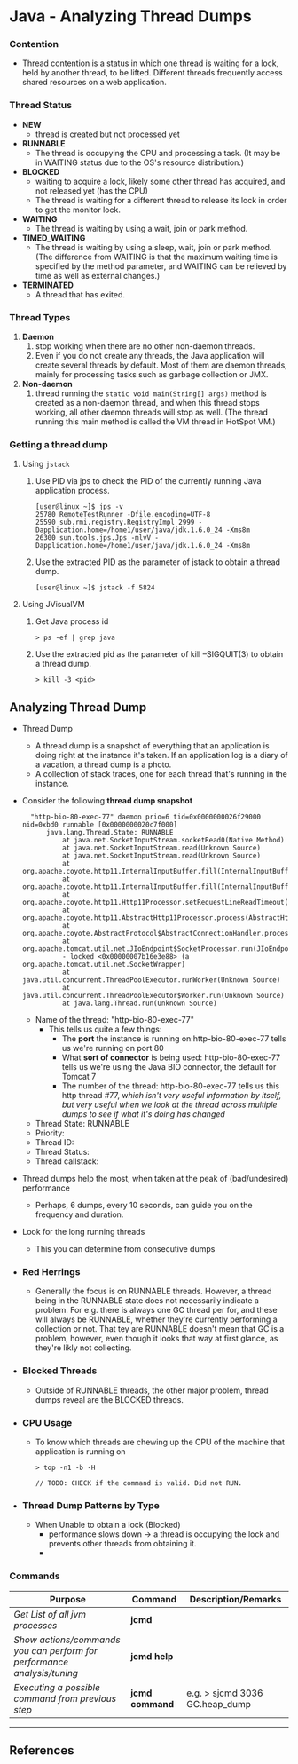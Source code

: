 # Java - Analyzing Thread Dumps


### Contention
  * Thread contention is a status in which one thread is waiting for a lock, held by another thread, to be lifted. Different threads frequently access shared resources on a web application. 




### Thread Status
  * **NEW**
    * thread is created but not processed yet
  * **RUNNABLE**
    * The thread is occupying the CPU and processing a task. (It may be in WAITING status due to the OS's resource distribution.)
  * **BLOCKED**
    * waiting to acquire a lock, likely some other thread has acquired, and not released yet (has the CPU)
    * The thread is waiting for a different thread to release its lock in order to get the monitor lock.
  * **WAITING**
    * The thread is waiting by using a wait, join or park method.
  * **TIMED_WAITING**
    * The thread is waiting by using a sleep, wait, join or park method. (The difference from WAITING is that the maximum waiting time is specified by the method parameter, and WAITING can be relieved by time as well as external changes.) 
  * **TERMINATED**
    * A thread that has exited.




### Thread Types
1. **Daemon**
   1. stop working when there are no other non-daemon threads.
   2. Even if you do not create any threads, the Java application will create several threads by default. Most of them are daemon threads, mainly for processing tasks such as garbage collection or JMX.
2. **Non-daemon**
   1.  thread running the `static void main(String[] args)` method is created as a non-daemon thread, and when this thread stops working, all other daemon threads will stop as well. (The thread running this main method is called the VM thread in HotSpot VM.)



### Getting a thread dump
1. Using `jstack`
   1. Use PID via jps to check the PID of the currently running Java application process.   

        ```
        [user@linux ~]$ jps -v
        25780 RemoteTestRunner -Dfile.encoding=UTF-8
        25590 sub.rmi.registry.RegistryImpl 2999 -Dapplication.home=/home1/user/java/jdk.1.6.0_24 -Xms8m
        26300 sun.tools.jps.Jps -mlvV -Dapplication.home=/home1/user/java/jdk.1.6.0_24 -Xms8m
        ```

   2. Use the extracted PID as the parameter of jstack to obtain a thread dump.

        ```
        [user@linux ~]$ jstack -f 5824
        ```

2. Using JVisualVM
   1. Get Java process id

        ```
        > ps -ef | grep java
        ```

   2. Use the extracted pid as the parameter of kill –SIGQUIT(3) to obtain a thread dump.

        ```
        > kill -3 <pid>
        ```



## Analyzing Thread Dump
* Thread Dump
  * A thread dump is a snapshot of everything that an application is doing right at the instance it's taken. If an application log is a diary of a vacation, a thread dump is a photo.
  * A collection of stack traces, one for each thread that's running in the instance.
* Consider the following **thread dump snapshot**


        "http-bio-80-exec-77" daemon prio=6 tid=0x0000000026f29000 nid=0xbd0 runnable [0x0000000020c7f000]
            java.lang.Thread.State: RUNNABLE
                at java.net.SocketInputStream.socketRead0(Native Method)
                at java.net.SocketInputStream.read(Unknown Source)
                at java.net.SocketInputStream.read(Unknown Source)
                at org.apache.coyote.http11.InternalInputBuffer.fill(InternalInputBuffer.java:516)
                at org.apache.coyote.http11.InternalInputBuffer.fill(InternalInputBuffer.java:501)
                at org.apache.coyote.http11.Http11Processor.setRequestLineReadTimeout(Http11Processor.java:167)
                at org.apache.coyote.http11.AbstractHttp11Processor.process(AbstractHttp11Processor.java:946)
                at org.apache.coyote.AbstractProtocol$AbstractConnectionHandler.process(AbstractProtocol.java:607)
                at org.apache.tomcat.util.net.JIoEndpoint$SocketProcessor.run(JIoEndpoint.java:315)
                - locked <0x00000007b16e3e88> (a org.apache.tomcat.util.net.SocketWrapper)
                at java.util.concurrent.ThreadPoolExecutor.runWorker(Unknown Source)
                at java.util.concurrent.ThreadPoolExecutor$Worker.run(Unknown Source)
                at java.lang.Thread.run(Unknown Source)


    * Name of the thread: "http-bio-80-exec-77"
      * This tells us quite a few things:
        * The **port** the instance is running on:http-bio-80-exec-77 tells us we're running on port 80
        *  What **sort of connector** is being used: http-bio-80-exec-77 tells us we're using the Java BIO connector, the default for Tomcat 7
        * The number of the thread: http-bio-80-exec-77 tells us this http thread #77, w*hich isn't very useful information by itself, but very useful when we look at the thread across multiple dumps to see if what it's doing has changed*
    * Thread State: RUNNABLE
    * Priority:
    * Thread ID:
    * Thread Status:
    * Thread callstack:
* Thread dumps help the most, when taken at the peak of (bad/undesired) performance
  * Perhaps, 6 dumps, every 10 seconds, can guide you on the frequency and duration.
* Look for the long running threads
  * This you can determine from consecutive dumps
* ### Red Herrings
  * Generally the focus is on RUNNABLE threads. However, a thread being in the RUNNABLE state does not necessarily indicate a problem. For e.g. there is always one GC thread per for, and these will always be RUNNABLE, whether they're currently performing a collection or not. That tey are RUNNABLE doesn't mean that GC is a problem, however, even though it looks that way at first glance, as they're likly not collecting.
* ### Blocked Threads
  * Outside of RUNNABLE threads, the other major problem, thread dumps reveal are the BLOCKED threads.
* ### CPU Usage
  * To know which threads are chewing up the CPU of the machine that application is running on

        > top -n1 -b -H

        // TODO: CHECK if the command is valid. Did not RUN.

* ### Thread Dump Patterns by Type
  * When Unable to obtain a lock (Blocked)
    * performance slows down -> a thread is occupying the lock and prevents other threads from obtaining it.
    * 


### Commands

| Purpose                                                                 | Command                | Description/Remarks            |
| ----------------------------------------------------------------------- | ---------------------- | ------------------------------ |
| *Get List of all jvm processes*                                         | **jcmd**               |                                |
| *Show actions/commands you can perform for performance analysis/tuning* | **jcmd <pid> help**    |                                |
| *Executing a possible command from previous step*                       | **jcmd <pid> command** | e.g. > sjcmd 3036 GC.heap_dump |





----------------------------------------------------------------------------------------------

## References